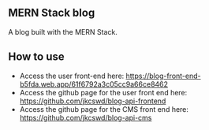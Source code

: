 ## MERN Stack blog

A blog built with the MERN Stack.

## How to use
- Access the user front-end here: https://blog-front-end-b5fda.web.app/61f6792a3c05cc9a66ce8462
- Access the github page for the user front end here: https://github.com/jkcswd/blog-api-frontend
- Access the github page for the CMS front end here: https://github.com/jkcswd/blog-api-cms
